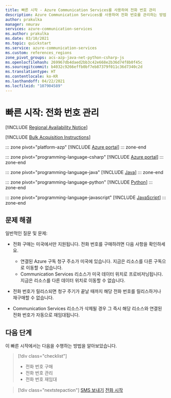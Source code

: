```yaml
---
title: 빠른 시작 - Azure Communication Services를 사용하여 전화 번호 관리
description: Azure Communication Services를 사용하여 전화 번호를 관리하는 방법 알아보기
author: prakulka
manager: nmurav
services: azure-communication-services
ms.author: prakulka
ms.date: 03/10/2021
ms.topic: quickstart
ms.service: azure-communication-services
ms.custom: references_regions
zone_pivot_groups: acs-azp-java-net-python-csharp-js
ms.openlocfilehash: 269967db4daed2bb3c42e668e2b36d74f8b0f45c
ms.sourcegitcommit: b4032c9266effb0bf7eb87379f011c36d7340c2d
ms.translationtype: HT
ms.contentlocale: ko-KR
ms.lasthandoff: 04/22/2021
ms.locfileid: "107904589"
---
```

# <a name="quickstart-manage-phone-numbers"></a>빠른 시작: 전화 번호 관리

[!INCLUDE [Regional Availability Notice](../../includes/regional-availability-include.md)]

[!INCLUDE [Bulk Acquisition Instructions](../../includes/phone-number-special-order.md)]

::: zone pivot="platform-azp"
[!INCLUDE [Azure portal](./includes/phone-numbers-portal.md)]
::: zone-end

::: zone pivot="programming-language-csharp"
[!INCLUDE [Azure portal](./includes/phone-numbers-net.md)]
::: zone-end

::: zone pivot="programming-language-java"
[!INCLUDE [Java](./includes/phone-numbers-java.md)]
::: zone-end

::: zone pivot="programming-language-python"
[!INCLUDE [Python](./includes/phone-numbers-python.md)]
::: zone-end

::: zone pivot="programming-language-javascript"
[!INCLUDE [JavaScript](./includes/phone-numbers-js.md)]
::: zone-end

## <a name="troubleshooting"></a>문제 해결

일반적인 질문 및 문제:

- 전화 구매는 미국에서만 지원됩니다. 전화 번호를 구매하려면 다음 사항을 확인하세요.
  - 연결된 Azure 구독 청구 주소가 미국에 있습니다. 지금은 리소스를 다른 구독으로 이동할 수 없습니다.
  - Communication Services 리소스가 미국 데이터 위치로 프로비저닝됩니다. 지금은 리소스를 다른 데이터 위치로 이동할 수 없습니다.

- 전화 번호가 릴리스되면 청구 주기가 끝날 때까지 해당 전화 번호를 릴리스하거나 재구매할 수 없습니다.

- Communication Services 리소스가 삭제될 경우 그 즉시 해당 리소스와 연결된 전화 번호가 자동으로 재임대됩니다.

## <a name="next-steps"></a>다음 단계

이 빠른 시작에서는 다음을 수행하는 방법을 알아보았습니다.

> [!div class="checklist"]
> * 전화 번호 구매
> * 전화 번호 관리
> * 전화 번호 재임대

> [!div class="nextstepaction"]
> [SMS 보내기](../telephony-sms/send.md)
> [전화 시작](../voice-video-calling/getting-started-with-calling.md)
